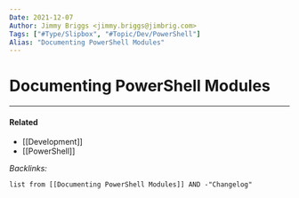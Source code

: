 ```yaml
---
Date: 2021-12-07
Author: Jimmy Briggs <jimmy.briggs@jimbrig.com>
Tags: ["#Type/Slipbox", "#Topic/Dev/PowerShell"]
Alias: "Documenting PowerShell Modules"
---
```


# Documenting PowerShell Modules

***

#### Related

- [[Development]]
- [[PowerShell]]

*Backlinks:*

```dataview
list from [[Documenting PowerShell Modules]] AND -"Changelog"
```